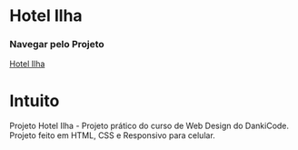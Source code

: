# Hotel Ilha

### Navegar pelo Projeto 
[Hotel Ilha](https://luccasmesquita.github.io/hotelilha/)

# Intuito
Projeto Hotel Ilha - Projeto prático do curso de Web Design do DankiCode. Projeto feito em HTML, CSS e Responsivo para celular. 
